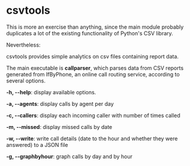 # csvtools

This is more an exercise than anything, since the main module probably duplicates a lot of the existing functionality of Python's CSV library.

Nevertheless:

csvtools provides simple analytics on csv files containing report data.

The main executable is **callparser**, which parses data from CSV reports generated from IfByPhone, an online call routing service, according to several options.

**-h, --help**: display available options.

**-a, --agents**: display calls by agent per day

**-c, --callers**: display each incoming caller with number of times called

**-m, --missed**: display missed calls by date

**-w, --write**: write call details (date to the hour and whether they were answered) to a JSON file

**-g, --graphbyhour**: graph calls by day and by hour
